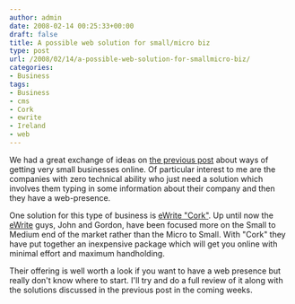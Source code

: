 ```yaml
---
author: admin
date: 2008-02-14 00:25:33+00:00
draft: false
title: A possible web solution for small/micro biz
type: post
url: /2008/02/14/a-possible-web-solution-for-smallmicro-biz/
categories:
- Business
tags:
- Business
- cms
- Cork
- ewrite
- Ireland
- web
---
```


We had a great exchange of ideas on [the previous post](https://argolon.com/2008/02/08/irish-smallmicro-businesses-and-the-web/) about ways of getting very small businesses online. Of particular interest to me are the companies with zero technical ability who just need a solution which involves them typing in some information about their company and then they have a web-presence.

One solution for this type of business is [eWrite "Cork"](http://www.ewritecork.com/). Up until now the [eWrite](http://www.ewrite.ie/) guys, John and Gordon, have been focused more on the Small to Medium end of the market rather than the Micro to Small. With "Cork" they have put together an inexpensive package which will get you online with minimal effort and maximum handholding.

Their offering is well worth a look if you want to have a web presence but really don't know where to start. I'll try and do a full review of it along with the solutions discussed in the previous post in the coming weeks.
